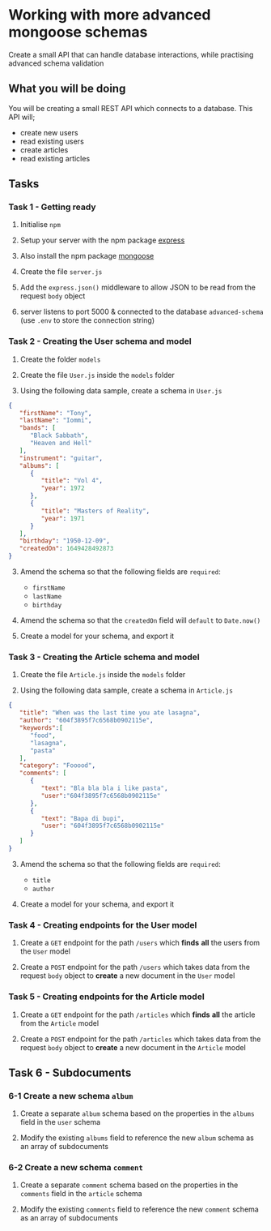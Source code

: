 # Working with more advanced mongoose schemas

Create a small API that can handle database interactions, while practising advanced schema validation

## What you will be doing

You will be creating a small REST API which connects to a database. This API will;

- create new users
- read existing users
- create articles
- read existing articles

## Tasks

### Task 1 - Getting ready

1. Initialise `npm`

2. Setup your server with the npm package [express](https://www.npmjs.com/package/express)

3. Also install the npm package [mongoose](https://www.npmjs.com/package/mongoose)

3. Create the file `server.js` 

4. Add the `express.json()` middleware to allow JSON to be read from the request `body` object

5. server listens to port 5000 & connected to the database `advanced-schema` (use `.env` to store the connection string)

### Task 2 - Creating the User schema and model

1. Create the folder `models`

2. Create the file `User.js` inside the `models` folder

3. Using the following data sample, create a schema in `User.js`

```json
{
   "firstName": "Tony",
   "lastName": "Iommi",
   "bands": [
      "Black Sabbath",
      "Heaven and Hell"
   ],
   "instrument": "guitar",
   "albums": [
      {
         "title": "Vol 4",
         "year": 1972
      },
      {
         "title": "Masters of Reality",
         "year": 1971
      }
   ],
   "birthday": "1950-12-09",
   "createdOn": 1649428492873
}
```

3. Amend the schema so that the following fields are `required`:
    - `firstName`
    - `lastName`
    - `birthday`

4. Amend the schema so that the `createdOn` field will `default` to `Date.now()`

5. Create a model for your schema, and export it

### Task 3 - Creating the Article schema and model

1. Create the file `Article.js` inside the `models` folder

2. Using the following data sample, create a schema in `Article.js`

```json
{
   "title": "When was the last time you ate lasagna",
   "author": "604f3895f7c6568b0902115e",
   "keywords":[
      "food",
      "lasagna",
      "pasta"
   ],
   "category": "Fooood",
   "comments": [
      {
         "text": "Bla bla bla i like pasta",
         "user":"604f3895f7c6568b0902115e"
      },
      {
         "text": "Bapa di bupi",
         "user": "604f3895f7c6568b0902115e"
      }
   ]
}
```

3. Amend the schema so that the following fields are `required`:
    - `title`
    - `author`

4. Create a model for your schema, and export it

### Task 4 - Creating endpoints for the User model

1. Create a `GET` endpoint for the path `/users` which **finds** **all** the users from the `User` model

2. Create a `POST` endpoint for the path `/users` which takes data from the request `body` object to **create** a new document in the `User` model

### Task 5 - Creating endpoints for the Article model

1. Create a `GET` endpoint for the path `/articles` which **finds** **all** the article from the `Article` model

2. Create a `POST` endpoint for the path `/articles` which takes data from the request `body` object to **create** a new document in the `Article` model

## Task 6 - Subdocuments

### 6-1 Create a new schema `album`

1. Create a separate `album` schema based on the properties in the `albums` field in the `user` schema

2. Modify the existing `albums` field to reference the new `album` schema as an array of subdocuments

### 6-2 Create a new schema `comment`

1. Create a separate `comment` schema based on the properties in the `comments` field in the `article` schema

2. Modify the existing `comments` field to reference the new `comment` schema as an array of subdocuments
